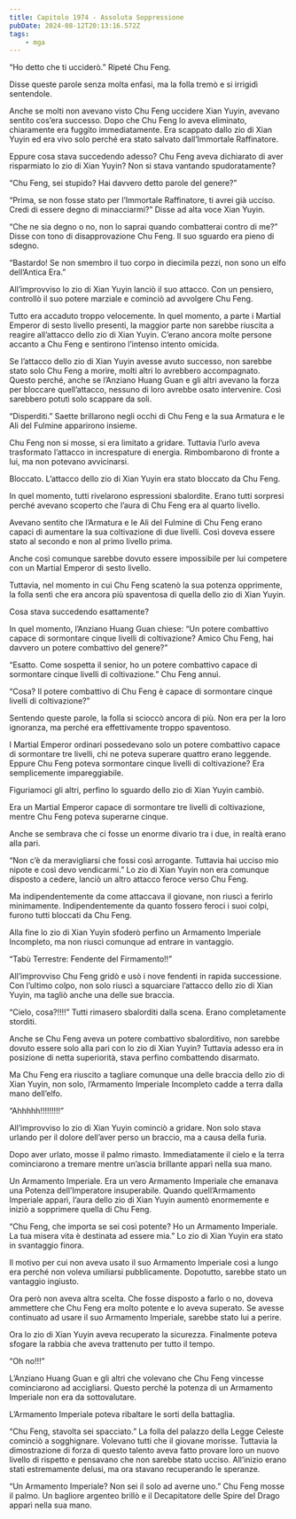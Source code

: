 ```yaml
---
title: Capitolo 1974 - Assoluta Soppressione
pubDate: 2024-08-12T20:13:16.572Z
tags:
    - mga
---
```




“Ho detto che ti ucciderò.” Ripeté Chu Feng.


Disse queste parole senza molta enfasi, ma la folla tremò e si irrigidì sentendole.


Anche se molti non avevano visto Chu Feng uccidere Xian Yuyin, avevano sentito cos’era successo. Dopo che Chu Feng lo aveva eliminato, chiaramente era fuggito immediatamente. Era scappato dallo zio di Xian Yuyin ed era vivo solo perché era stato salvato dall’Immortale Raffinatore.


Eppure cosa stava succedendo adesso? Chu Feng aveva dichiarato di aver risparmiato lo zio di Xian Yuyin? Non si stava vantando spudoratamente?


“Chu Feng, sei stupido? Hai davvero detto parole del genere?”


“Prima, se non fosse stato per l’Immortale Raffinatore, ti avrei già ucciso. Credi di essere degno di minacciarmi?” Disse ad alta voce Xian Yuyin.


“Che ne sia degno o no, non lo saprai quando combatterai contro di me?” Disse con tono di disapprovazione Chu Feng. Il suo sguardo era pieno di sdegno.


“Bastardo! Se non smembro il tuo corpo in diecimila pezzi, non sono un elfo dell’Antica Era.”


All’improvviso lo zio di Xian Yuyin lanciò il suo attacco. Con un pensiero, controllò il suo potere marziale e cominciò ad avvolgere Chu Feng.


Tutto era accaduto troppo velocemente. In quel momento, a parte i Martial Emperor di sesto livello presenti, la maggior parte non sarebbe riuscita a reagire all’attacco dello zio di Xian Yuyin. C’erano ancora molte persone accanto a Chu Feng e sentirono l’intenso intento omicida.


Se l’attacco dello zio di Xian Yuyin avesse avuto successo, non sarebbe stato solo Chu Feng a morire, molti altri lo avrebbero accompagnato. Questo perché, anche se l’Anziano Huang Guan e gli altri avevano la forza per bloccare quell’attacco, nessuno di loro avrebbe osato intervenire. Così sarebbero potuti solo scappare da soli.

“Disperditi.” Saette brillarono negli occhi di Chu Feng e la sua Armatura e le Ali del Fulmine apparirono insieme.


Chu Feng non si mosse, si era limitato a gridare. Tuttavia l’urlo aveva trasformato l’attacco in increspature di energia. Rimbombarono di fronte a lui, ma non potevano avvicinarsi.


Bloccato. L’attacco dello zio di Xian Yuyin era stato bloccato da Chu Feng.


In quel momento, tutti rivelarono espressioni sbalordite. Erano tutti sorpresi perché avevano scoperto che l’aura di Chu Feng era al quarto livello.


Avevano sentito che l’Armatura e le Ali del Fulmine di Chu Feng erano capaci di aumentare la sua coltivazione di due livelli. Così doveva essere stato al secondo e non al primo livello prima.


Anche così comunque sarebbe dovuto essere impossibile per lui competere con un Martial Emperor di sesto livello.


Tuttavia, nel momento in cui Chu Feng scatenò la sua potenza opprimente, la folla sentì che era ancora più spaventosa di quella dello zio di Xian Yuyin.


Cosa stava succedendo esattamente?


In quel momento, l’Anziano Huang Guan chiese: “Un potere combattivo capace di sormontare cinque livelli di coltivazione? Amico Chu Feng, hai davvero un potere combattivo del genere?”

“Esatto. Come sospetta il senior, ho un potere combattivo capace di sormontare cinque livelli di coltivazione.” Chu Feng annuì.


“Cosa? Il potere combattivo di Chu Feng è capace di sormontare cinque livelli di coltivazione?”


Sentendo queste parole, la folla si scioccò ancora di più. Non era per la loro ignoranza, ma perché era effettivamente troppo spaventoso.


I Martial Emperor ordinari possedevano solo un potere combattivo capace di sormontare tre livelli, chi ne poteva superare quattro erano leggende. Eppure Chu Feng poteva sormontare cinque livelli di coltivazione? Era semplicemente impareggiabile.


Figuriamoci gli altri, perfino lo sguardo dello zio di Xian Yuyin cambiò.


Era un Martial Emperor capace di sormontare tre livelli di coltivazione, mentre Chu Feng poteva superarne cinque.


Anche se sembrava che ci fosse un enorme divario tra i due, in realtà erano alla pari.

“Non c’è da meravigliarsi che fossi così arrogante. Tuttavia hai ucciso mio nipote e così devo vendicarmi.” Lo zio di Xian Yuyin non era comunque disposto a cedere, lanciò un altro attacco feroce verso Chu Feng.


Ma indipendentemente da come attaccava il giovane, non riuscì a ferirlo minimamente. Indipendentemente da quanto fossero feroci i suoi colpi, furono tutti bloccati da Chu Feng.


Alla fine lo zio di Xian Yuyin sfoderò perfino un Armamento Imperiale Incompleto, ma non riuscì comunque ad entrare in vantaggio.

“Tabù Terrestre: Fendente del Firmamento!!”


All’improvviso Chu Feng gridò e usò i nove fendenti in rapida successione. Con l’ultimo colpo, non solo riuscì a squarciare l’attacco dello zio di Xian Yuyin, ma tagliò anche una delle sue braccia.

“Cielo, cosa?!!!!” Tutti rimasero sbalorditi dalla scena. Erano completamente storditi.


Anche se Chu Feng aveva un potere combattivo sbalorditivo, non sarebbe dovuto essere solo alla pari con lo zio di Xian Yuyin? Tuttavia adesso era in posizione di netta superiorità, stava perfino combattendo disarmato.


Ma Chu Feng era riuscito a tagliare comunque una delle braccia dello zio di Xian Yuyin, non solo, l’Armamento Imperiale Incompleto cadde a terra dalla mano dell’elfo.


“Ahhhhh!!!!!!!!!”

All’improvviso lo zio di Xian Yuyin cominciò a gridare. Non solo stava urlando per il dolore dell’aver perso un braccio, ma a causa della furia.


Dopo aver urlato, mosse il palmo rimasto. Immediatamente il cielo e la terra cominciarono a tremare mentre un’ascia brillante apparì nella sua mano.


Un Armamento Imperiale. Era un vero Armamento Imperiale che emanava una Potenza dell’Imperatore insuperabile. Quando quell’Armamento Imperiale apparì, l’aura dello zio di Xian Yuyin aumentò enormemente e iniziò a sopprimere quella di Chu Feng.


“Chu Feng, che importa se sei così potente? Ho un Armamento Imperiale. La tua misera vita è destinata ad essere mia.” Lo zio di Xian Yuyin era stato in svantaggio finora.


Il motivo per cui non aveva usato il suo Armamento Imperiale così a lungo era perché non voleva umiliarsi pubblicamente. Dopotutto, sarebbe stato un vantaggio ingiusto.


Ora però non aveva altra scelta. Che fosse disposto a farlo o no, doveva ammettere che Chu Feng era molto potente e lo aveva superato. Se avesse continuato ad usare il suo Armamento Imperiale, sarebbe stato lui a perire.

Ora lo zio di Xian Yuyin aveva recuperato la sicurezza. Finalmente poteva sfogare la rabbia che aveva trattenuto per tutto il tempo.


“Oh no!!!”

L’Anziano Huang Guan e gli altri che volevano che Chu Feng vincesse cominciarono ad accigliarsi. Questo perché la potenza di un Armamento Imperiale non era da sottovalutare.


L’Armamento Imperiale poteva ribaltare le sorti della battaglia.

“Chu Feng, stavolta sei spacciato.” La folla del palazzo della Legge Celeste cominciò a sogghignare. Volevano tutti che il giovane morisse. Tuttavia la dimostrazione di forza di questo talento aveva fatto provare loro un nuovo livello di rispetto e pensavano che non sarebbe stato ucciso. All’inizio erano stati estremamente delusi, ma ora stavano recuperando le speranze.

“Un Armamento Imperiale? Non sei il solo ad averne uno.” Chu Feng mosse il palmo. Un bagliore argenteo brillò e il Decapitatore delle Spire del Drago apparì nella sua mano.

